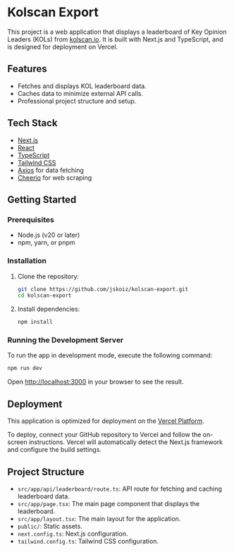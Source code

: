 # Kolscan Export

This project is a web application that displays a leaderboard of Key Opinion Leaders (KOLs) from [kolscan.io](https://kolscan.io). It is built with Next.js and TypeScript, and is designed for deployment on Vercel.

## Features

- Fetches and displays KOL leaderboard data.
- Caches data to minimize external API calls.
- Professional project structure and setup.

## Tech Stack

- [Next.js](https://nextjs.org/)
- [React](https://reactjs.org/)
- [TypeScript](https://www.typescriptlang.org/)
- [Tailwind CSS](https://tailwindcss.com/)
- [Axios](https://axios-http.com/) for data fetching
- [Cheerio](https://cheerio.js.org/) for web scraping

## Getting Started

### Prerequisites

- Node.js (v20 or later)
- npm, yarn, or pnpm

### Installation

1.  Clone the repository:
    ```bash
    git clone https://github.com/jskoiz/kolscan-export.git
    cd kolscan-export
    ```

2.  Install dependencies:
    ```bash
    npm install
    ```

### Running the Development Server

To run the app in development mode, execute the following command:

```bash
npm run dev
```

Open [http://localhost:3000](http://localhost:3000) in your browser to see the result.

## Deployment

This application is optimized for deployment on the [Vercel Platform](https://vercel.com/).

To deploy, connect your GitHub repository to Vercel and follow the on-screen instructions. Vercel will automatically detect the Next.js framework and configure the build settings.

## Project Structure

-   `src/app/api/leaderboard/route.ts`: API route for fetching and caching leaderboard data.
-   `src/app/page.tsx`: The main page component that displays the leaderboard.
-   `src/app/layout.tsx`: The main layout for the application.
-   `public/`: Static assets.
-   `next.config.ts`: Next.js configuration.
-   `tailwind.config.ts`: Tailwind CSS configuration.
